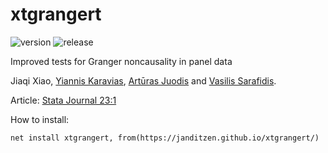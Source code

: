 # xtgrangert

![version](https://img.shields.io/github/v/release/janditzen/xtgrangert)  ![release](https://img.shields.io/github/release-date/janditzen/xtgrangert)

Improved tests for Granger noncausality in panel data

Jiaqi Xiao, [Yiannis Karavias](https://sites.google.com/site/yianniskaravias/), [Artūras Juodis](https://sites.google.com/site/ajuodisresearch/) and [Vasilis Sarafidis](https://sites.google.com/view/vsarafidis).

Article: [Stata Journal 23:1](https://journals.sagepub.com/doi/full/10.1177/1536867X231162034)

How to install:

```
net install xtgrangert, from(https://janditzen.github.io/xtgrangert/)
```
